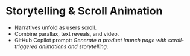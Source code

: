 # Storytelling & Scroll Animation

- Narratives unfold as users scroll.
- Combine parallax, text reveals, and video.
- GitHub Copilot prompt: *Generate a product launch page with scroll-triggered animations and storytelling.*